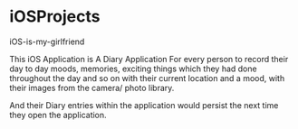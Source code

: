 # iOSProjects
iOS-is-my-girlfriend

This iOS Application is A Diary Application For every person to record their day to day moods, memories, exciting things which 
they had done throughout the day and so on with their current location and a mood, with their images from the camera/ photo 
library. 

And their Diary entries within the application would persist the next time they open the application. 

